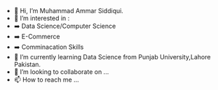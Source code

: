 - 👋 Hi, I’m Muhammad Ammar Siddiqui.
- 👀 I’m interested in :
- ➡️ Data Science/Computer Science
- ➡️ E-Commerce
- ➡️ Comminacation Skills 
- 🌱 I’m currently learning Data Science from Punjab University,Lahore Pakistan.  
- 💞️ I’m looking to collaborate on ...
- 📫 How to reach me ...

<!---
Ammar-Xiddiqui/Ammar-Xiddiqui is a ✨ special ✨ repository because its `README.md` (this file) appears on your GitHub profile.
You can click the Preview link to take a look at your changes.
--->
